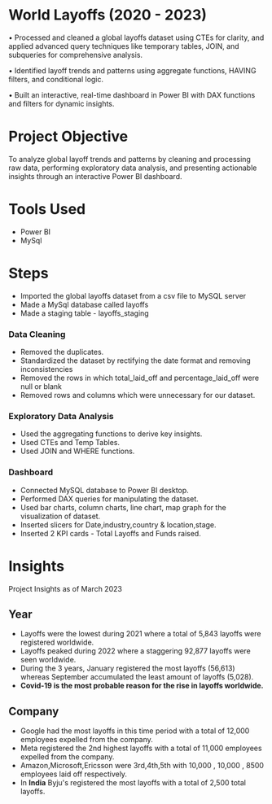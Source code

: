 # World Layoffs (2020 - 2023)

• Processed and cleaned a global layoffs dataset using CTEs for clarity, and applied advanced query techniques like temporary tables, JOIN, and subqueries for comprehensive analysis.

• Identified layoff trends and patterns using aggregate functions, HAVING filters, and conditional logic.

• Built an interactive, real-time dashboard in Power BI with DAX functions and filters for dynamic insights.

# Project Objective
To analyze global layoff trends and patterns by cleaning and processing raw data, performing exploratory data analysis, and presenting actionable insights through an interactive Power BI dashboard.

# Tools Used
* Power BI
* MySql

# Steps
   - Imported the global layoffs dataset from a csv file to MySQL server
   - Made a MySql database called layoffs
   - Made a staging table - layoffs_staging
     
 ### Data Cleaning
   - Removed the duplicates.
   - Standardized the dataset by rectifying the date format and removing inconsistencies
   - Removed the rows in which total_laid_off and percentage_laid_off were null or blank
   - Removed rows and columns which were unnecessary for our dataset.

### Exploratory Data Analysis
   - Used the aggregating functions to derive key insights.
   - Used CTEs and Temp Tables.
   - Used JOIN and WHERE functions.
     
### Dashboard
   - Connected MySQL database to Power BI desktop.
   - Performed DAX queries for manipulating the dataset.
   - Used bar charts, column charts, line chart, map graph for the visualization of dataset.
   - Inserted slicers for Date,industry,country & location,stage.
   - Inserted 2 KPI cards - Total Layoffs and Funds raised.
  

    
  
# Insights

Project Insights as of March 2023

## Year
* Layoffs were the lowest during 2021 where a total of 5,843 layoffs were registered worldwide.
* Layoffs peaked during 2022 where a staggering 92,877 layoffs were seen worldwide.
* During the 3 years, January registered the most layoffs (56,613) whereas September accumulated the least amount of layoffs (5,028).
* **Covid-19 is the most probable reason for the rise in layoffs worldwide.**


## Company
* Google had the most layoffs in this time period with a total of 12,000 employees expelled from the company.
* Meta registered the 2nd highest layoffs with a total of 11,000 employees expelled from the company.
* Amazon,Microsoft,Ericsson were 3rd,4th,5th with 10,000 , 10,000 , 8500 employees laid off respectively.
* In **India** Byju's registered the most layoffs with a total of 2,500 total layoffs.

## 
  

     

